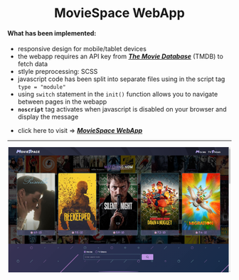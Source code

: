 <h1 align="center">MovieSpace WebApp</h1>

#### What has been implemented:

- responsive design for mobile/tablet devices
- the webapp requires an API key from [_**The Movie Database**_](https://themoviedb.org/) (TMDB) to fetch data
- stlyle preprocessing: SCSS
- javascript code has been split into separate files using in the script tag `type = "module"`
- using `switch` statement in the `init()` function allows you to navigate between pages in the webapp
- **`noscript`** tag activates when javascript is disabled on your browser and display the message
<!-- - switch dark/light theme cklicking button with animation -->
- click here to visit => [_**MovieSpace WebApp**_](https://movietvspace.netlify.app/)

---

<div align="center">
    <p style="width: 500px;">
        <a href="https://movietvspace.netlify.app/" target="_blank" >
            <img src ="./images/baner/movie-baner.png" alt="MovieSpace WebApp" width="600">
        </a>
    </p>
</div>
